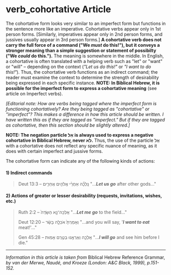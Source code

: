 # verb_cohortative Article
The cohortative form looks very similar to an imperfect form but functions in the sentence more like an imperative.  Cohortative verbs appear only in 1st person forms.  [Similarly, imperatives appear only in 2nd person forms, and jussives usually appear in 3rd person forms.]  **A cohortative verb does not carry the full force of a command ("We *must* do this!"), but it conveys a stronger meaning than a simple suggestion or statement of possibilty ("We *could* do this.").**  The meaning is somewhere in the middle.  In English, a cohortative is often translated with a helping verb such as "let" or "want" or "will" – depending on the context (*"Let us do this!"* or *"I want to do this!"*).  Thus, the cohortative verb functions as an indirect command; the reader must examine the context to determine the strength of desirability being expressed in each specific instance.  **NOTE: In Biblical Hebrew, it is possible for the imperfect form to express a cohortative meaning** (see article on Imperfect verbs).

*[Editorial note: How are verbs being tagged where the imperfect form is functioning cohortatively?  Are they being tagged as "cohortative" or "imperfect"?  This makes a difference in how this article should be written.  I have written this as if they are tagged as "imperfect."  But if they are tagged as cohortative, then this section should be slightly altered.]*

**NOTE: The negation particle אַל is always used to express a negative cohortative in Biblical Hebrew, never לֹא.**  Thus, the use of the particle אַל with a cohortative does not reflect any specific nuance of meaning, as it does with certain imperfect and jussive forms.


The cohortative form can indicate any of the following kinds of actions:

#### 1) Indirect commands

> Deut 13:3 –  נֵֽלְכָ֞ה אַחֲרֵ֨י אֱלֹהִ֧ים אֲחֵרִ֛ים  "...***Let us go*** after other gods..."
 
#### 2) Actions of greater or lesser desirability (requests, invitations, wishes, etc.)

> Ruth 2:2 –  אֵֽלְכָה־נָּ֤א הַשָּׂדֶה֙  "...***Let me go*** to the field..."
> 
> Deut 12:20 –  וְאָמַרְתָּ֙ אֹכְלָ֣ה בָשָׂ֔ר  "...and you will say, '***I want to eat*** meat!'..."
> 
> Gen 45:28 –  אֵֽלְכָ֥ה וְאֶרְאֶ֖נּוּ בְּטֶ֥רֶם אָמֽוּת׃  "...***I will go*** and see him before I die."
> 

----------------------------------

*Information in this article is taken from* Biblical Hebrew Reference Grammar, *by van der Merwe, Naudé, and Kroeze (London: A&C Black, 1999), p.151-152.*